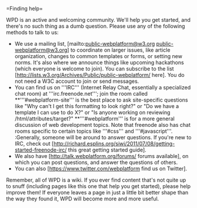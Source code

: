=Finding help=

WPD is an active and welcoming community. We'll help you get started, and there's no such thing as a dumb question. Please use any of the following methods to talk to us:

* We use a mailing list, [mailto:public-webplatform@w3.org public-webplatform@w3.org] to coordinate on larger issues, like article organization, changes to common templates or forms, or setting new norms. It's also where we announce things like upcoming hackathons (which everyone is welcome to join). You can subscribe to the list [http://lists.w3.org/Archives/Public/public-webplatform/ here]. You do not need a W3C account to join or send messages.
* You can find us on '''IRC''' (Internet Relay Chat, essentially a specialized chat room) at '''irc.freenode.net'''; join the room called 
**'''#webplatform-site''' is the best place to ask site-specific questions like "Why can't I get this formatting to look right?" or "Do we have a template I can use to do X?" or "Is anyone working on reviewing /html/attributes/target?"
**'''#webplatform''' is for a more general discussion of web development topics. Note that freenode also has chat rooms specific to certain topics like '''#css''' and '''#javascript'''.
:Generally, someone will be around to answer questions. If you're new to IRC, check out [http://richard.esplins.org/siwi/2011/07/08/getting-started-freenode-irc/ this great getting started guide].
* We also have [http://talk.webplatform.org/forums/ forums available], on which you can post questions, and answer the questions of others.
* You can also [https://www.twitter.com/webplatform find us on Twitter].

Remember, all of WPD is a wiki. If you ever find content that's not quite up to snuff (including pages like this one that help you get started), please help improve them! If everyone leaves a page in just a little bit better shape than the way they found it, WPD will become more and more useful.